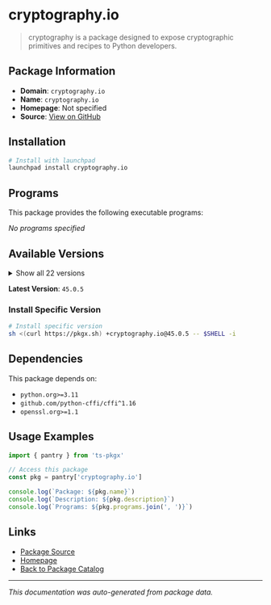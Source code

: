 # cryptography.io

> cryptography is a package designed to expose cryptographic primitives and recipes to Python developers.

## Package Information

- **Domain**: `cryptography.io`
- **Name**: `cryptography.io`
- **Homepage**: Not specified
- **Source**: [View on GitHub](https://github.com/pkgxdev/pantry/tree/main/projects/cryptography.io/package.yml)

## Installation

```bash
# Install with launchpad
launchpad install cryptography.io
```

## Programs

This package provides the following executable programs:

*No programs specified*

## Available Versions

<details>
<summary>Show all 22 versions</summary>

- `45.0.5`, `45.0.4`, `45.0.3`, `45.0.2`, `45.0.1`
- `45.0.0`, `44.0.3`, `44.0.2`, `44.0.1`, `44.0.0`
- `43.0.3`, `43.0.2`, `43.0.1`, `43.0.0`, `42.0.8`
- `42.0.7`, `42.0.6`, `42.0.5`, `42.0.4`, `42.0.3`
- `42.0.2`, `42.0.1`

</details>

**Latest Version**: `45.0.5`

### Install Specific Version

```bash
# Install specific version
sh <(curl https://pkgx.sh) +cryptography.io@45.0.5 -- $SHELL -i
```

## Dependencies

This package depends on:

- `python.org>=3.11`
- `github.com/python-cffi/cffi^1.16`
- `openssl.org>=1.1`

## Usage Examples

```typescript
import { pantry } from 'ts-pkgx'

// Access this package
const pkg = pantry['cryptography.io']

console.log(`Package: ${pkg.name}`)
console.log(`Description: ${pkg.description}`)
console.log(`Programs: ${pkg.programs.join(', ')}`)
```

## Links

- [Package Source](https://github.com/pkgxdev/pantry/tree/main/projects/cryptography.io/package.yml)
- [Homepage](#)
- [Back to Package Catalog](../../package-catalog.md)

---

*This documentation was auto-generated from package data.*
